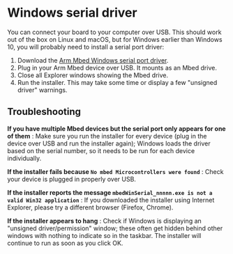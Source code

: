 # Windows serial driver

You can connect your board to your computer over USB. This should work out of the box on Linux and macOS, but for Windows earlier than Windows 10, you will probably need to install a serial port driver:

1. Download the [Arm Mbed Windows serial port driver](http://os.mbed.com/media/downloads/drivers/mbedWinSerial_16466.exe).
1. Plug in your Arm Mbed device over USB. It mounts as an Mbed drive.
1. Close all Explorer windows showing the Mbed drive.
1. Run the installer. This may take some time or display a few "unsigned driver" warnings.

## Troubleshooting

**If you have multiple Mbed devices but the serial port only appears for one of them**
: Make sure you run the installer for every device (plug in the device over USB and run the installer again); Windows loads the driver based on the serial number, so it needs to be run for each device individually.

**If the installer fails because `No mbed Microcontrollers were found`**
: Check your device is plugged in properly over USB.

**If the installer reports the message `mbedWinSerial_nnnnn.exe is not a valid Win32 application`**
: If you downloaded the installer using Internet Explorer, please try a different browser (Firefox, Chrome).

**If the installer appears to hang**
: Check if Windows is displaying an "unsigned driver/permission" window; these often get hidden behind other windows with nothing to indicate so in the taskbar. The installer will continue to run as soon as you click OK.
